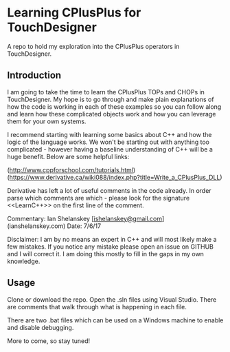 # Learning CPlusPlus for TouchDesigner
A repo to hold my exploration into the CPlusPlus operators in TouchDesigner.

## Introduction 
I am going to take the time to learn the CPlusPlus TOPs and CHOPs in TouchDesigner.
My hope is to go through and make plain explanations of how the code is working in
each of these examples so you can follow along and learn how these complicated objects
work and how you can leverage them for your own systems.

I recommend starting with learning some basics about C++ and how the logic of the language
works. We won't be starting out with anything too complicated - however having a baseline 
understanding of C++ will be a huge benefit. Below are some helpful links:

(http://www.cppforschool.com/tutorials.html)
(https://www.derivative.ca/wiki088/index.php?title=Write_a_CPlusPlus_DLL)

Derivative has left a lot of useful comments in the code already. In order parse which 
comments are which - please look for the signature <<LearnC++>> on the first line of the 
comment.

Commentary: Ian Shelanskey [ishelanskey@gmail.com] (ianshelanskey.com)
Date: 7/6/17

Disclaimer: I am by no means an expert in C++ and will most likely make a few mistakes. 
If you notice any mistake please open an issue on GITHUB and I will correct it. I am doing
this mostly to fill in the gaps in my own knowledge.


## Usage
Clone or download the repo. Open the .sln files using Visual Studio. There are comments that walk through what is happening in each file. 

There are two .bat files which can be used on a Windows machine to enable and disable debugging.

More to come, so stay tuned!

